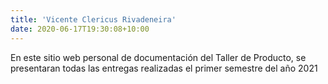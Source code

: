 ```yaml
---
title: 'Vicente Clericus Rivadeneira'
date: 2020-06-17T19:30:08+10:00
---
```


<!-- Descripción inicial -->
En este sitio web personal de documentación del Taller de Producto, se presentaran todas las entregas realizadas el primer semestre del año 2021
